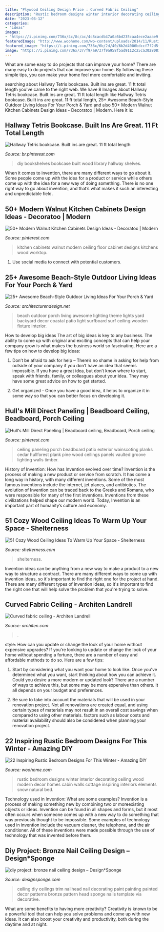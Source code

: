 ```yaml
---
title: "Plywood Ceiling Design Price : Curved Fabric Ceiling"
description: "Rustic bedroom designs winter interior decorating ceiling wood modern decor homes cabin walls cottage inspiring interiors elements snow natural bed"
date: "2023-03-12"
categories:
- "ideas"
images:
- "https://i.pinimg.com/736x/4c/8c/ac/4c8cacdb47a0a6bd235caa4ece2aaae9.jpg"
featuredImage: "http://www.woohome.com/wp-content/uploads/2014/11/Rustic-Bedroom-Decorating-Ideas-8.jpg"
featured_image: "https://i.pinimg.com/736x/6b/2d/40/6b2d4006bdccf7f2d5fb8dfbe910685e--walnut-kitchen-cabinets-kitchen-cabinets-designs.jpg"
image: "https://i.pinimg.com/736x/37/f9/a9/37f9a958f5ad9112c25ca30280816270--yurt.jpg"
---
```



What are some easy to do projects that can improve your home?
There are many easy to do projects that can improve your home. By following these simple tips, you can make your home feel more comfortable and inviting.

	

		
searching about Hallway Tetris bookcase. Built ins are great. 11 ft total length you've came to the right web. We have 8 Images about Hallway Tetris bookcase. Built ins are great. 11 ft total length like Hallway Tetris bookcase. Built ins are great. 11 ft total length, 25+ Awesome Beach-Style Outdoor Living Ideas For Your Porch &amp; Yard and also 50+ Modern Walnut Kitchen Cabinets Design Ideas - Decoratoo | Modern. Here it is:
		
    
## Hallway Tetris Bookcase. Built Ins Are Great. 11 Ft Total Length

<img loading=lazy src="https://i.pinimg.com/736x/4c/8c/ac/4c8cacdb47a0a6bd235caa4ece2aaae9.jpg" onerror="this.onerror=null;this.src='https://tse3.mm.bing.net/th?id=OIP.CWZNrZG9JaMd1jCpl_HwqAHaJ3&amp;pid=15.1';" alt="Hallway Tetris bookcase. Built ins are great. 11 ft total length">

_Source: br.pinterest.com_

>diy bookshelves bookcase built wood library hallway shelves. 

	

When it comes to invention, there are many different ways to go about it. Some people come up with the idea for a product or service while others come up with the idea for a new way of doing something. There is no one right way to go about invention, and that’s what makes it such an interesting and unpredictable field.

    
## 50+ Modern Walnut Kitchen Cabinets Design Ideas - Decoratoo | Modern

<img loading=lazy src="https://i.pinimg.com/736x/6b/2d/40/6b2d4006bdccf7f2d5fb8dfbe910685e--walnut-kitchen-cabinets-kitchen-cabinets-designs.jpg" onerror="this.onerror=null;this.src='https://tse2.mm.bing.net/th?id=OIP.i49rUMBj3d3M5JGbCEoZbQHaLH&amp;pid=15.1';" alt="50+ Modern Walnut Kitchen Cabinets Design Ideas - Decoratoo | Modern">

_Source: pinterest.com_

>kitchen cabinets walnut modern ceiling floor cabinet designs kitchens wood worktop. 

	

1. Use social media to connect with potential customers.

    
## 25+ Awesome Beach-Style Outdoor Living Ideas For Your Porch &amp; Yard

<img loading=lazy src="http://cdn.architecturendesign.net/wp-content/uploads/2015/07/AD-Beach-Style-Outdoor-Living-Ideas-05.jpg" onerror="this.onerror=null;this.src='https://tse3.mm.bing.net/th?id=OIP._nZECffRBr-qtQA3DIzbrQHaJ4&amp;pid=15.1';" alt="25+ Awesome Beach-Style Outdoor Living Ideas For Your Porch &amp; Yard">

_Source: architecturendesign.net_

>beach outdoor porch living awesome lighting theme lights yard backyard decor coastal patio light surfboard surf ceiling wooden fixture interior. 

	

How to develop big ideas
The art of big ideas is key to any business. The ability to come up with original and exciting concepts that can help your company grow is what makes the business world so fascinating. Here are a few tips on how to develop big ideas:
1. Don’t be afraid to ask for help – There’s no shame in asking for help from outside of your company if you don’t have an idea that seems impossible. If you have a great idea, but don’t know where to start, speak with friends, family, or colleagues about your idea. They may have some great advice on how to get started.

2. Get organized – Once you have a good idea, it helps to organize it in some way so that you can better focus on developing it.

    
## Hull&#039;s Mill Direct Paneling | Beadboard Ceiling, Beadboard, Porch Ceiling

<img loading=lazy src="https://i.pinimg.com/736x/37/f9/a9/37f9a958f5ad9112c25ca30280816270--yurt.jpg" onerror="this.onerror=null;this.src='https://tse1.mm.bing.net/th?id=OIP.lHaQAip8ZNdpoV3M_qyftQHaJ4&amp;pid=15.1';" alt="Hull&#039;s Mill Direct Paneling | Beadboard ceiling, Beadboard, Porch ceiling">

_Source: pinterest.com_

>ceiling paneling porch beadboard patio exterior wainscoting planks cedar hullforest plank pine wood ceilings panels vaulted groove lighting walls timber. 

	

History of Invention: How has Invention evolved over time?
Invention is the process of making a new product or service from scratch. It has come a long way in history, with many different inventions. Some of the most famous inventions include the internet, jet planes, and antibiotics. The evolution of Invention can be traced back to the Greeks and Romans, who were responsible for many of the first inventions. Inventions from these civilizations helped shape our modern world. Today, Invention is an important part of humanity’s culture and economy.

    
## 51 Cozy Wood Ceiling Ideas To Warm Up Your Space - Shelterness

<img loading=lazy src="https://i.shelterness.com/2016/05/geometric-wooden-ceiling.jpg" onerror="this.onerror=null;this.src='https://tse3.mm.bing.net/th?id=OIP.awYwp6O3waMKVUu46ob_5gHaLH&amp;pid=15.1';" alt="51 Cozy Wood Ceiling Ideas To Warm Up Your Space - Shelterness">

_Source: shelterness.com_

>shelterness. 

	

Invention ideas can be anything from a new way to make a product to a new way to structure a contract. There are many different ways to come up with invention ideas, so it's important to find the right one for the project at hand. There are many different types of invention ideas, so it's important to find the right one that will help solve the problem that you're trying to solve.

    
## Curved Fabric Ceiling - Architen Landrell

<img loading=lazy src="https://mk0architensx5k6hog9.kinstacdn.com/wp-content/uploads/2019/05/IMG_0137-e1559224679163.jpg" onerror="this.onerror=null;this.src='https://tse4.mm.bing.net/th?id=OIP.HIUeewAJE25ZQ4KPyXnyVQHaJ4&amp;pid=15.1';" alt="Curved fabric ceiling - Architen Landrell">

_Source: architen.com_

>. 

	

style: How can you update or change the look of your home without expensive upgrades?
If you're looking to update or change the look of your home without spending a fortune, there are a number of easy and affordable methods to do so. Here are a few tips: 
1. Start by considering what you want your home to look like. Once you've determined what you want, start thinking about how you can achieve it. Could you desire a more modern or updated look? There are a number of ways to achieve this, but some may be more expensive than others. It all depends on your budget and preferences. 

2. Be sure to take into account the materials that will be used in your renovation project. Not all renovations are created equal, and using certain types of materials may not result in an overall cost savings when compared to using other materials. factors such as labour costs and material availability should also be considered when planning your renovation project.

    
## 22 Inspiring Rustic Bedroom Designs For This Winter - Amazing DIY

<img loading=lazy src="http://www.woohome.com/wp-content/uploads/2014/11/Rustic-Bedroom-Decorating-Ideas-8.jpg" onerror="this.onerror=null;this.src='https://tse1.mm.bing.net/th?id=OIP.NBy6BebZWrLvoguxe5utlQHaLH&amp;pid=15.1';" alt="22 Inspiring Rustic Bedroom Designs For This Winter - Amazing DIY">

_Source: woohome.com_

>rustic bedroom designs winter interior decorating ceiling wood modern decor homes cabin walls cottage inspiring interiors elements snow natural bed. 

	

Technology used in Invention: What are some examples?
Invention is a process of making something new by combining two or moreexisting objects or ideas. Invention can be found in all shapes and forms, but it most often occurs when someone comes up with a new way to do something that was previously thought to be impossible. 
Some examples of technology used in invention include the vacuum cleaner, the telephone, and the air conditioner. All of these inventions were made possible through the use of technology that was invented before them.

    
## Diy Project: Bronze Nail Ceiling Design – Design*Sponge

<img loading=lazy src="https://www.designsponge.com/wp-content/uploads/2012/01/ds_tack_ceiling_diy_final2.jpg" onerror="this.onerror=null;this.src='https://tse2.mm.bing.net/th?id=OIP.QfD1kzzoIvA99-88OsAbLAHaJ4&amp;pid=15.1';" alt="diy project: bronze nail ceiling design – Design*Sponge">

_Source: designsponge.com_

>ceiling diy ceilings trim nailhead nail decorating paint painting painted decor patterns bronze pattern head sponge nails template via decorative. 

	

What are some benefits to having more creativity?
Creativity is known to be a powerful tool that can help you solve problems and come up with new ideas. It can also boost your creativity and productivity, both during the daytime and at night.

